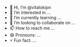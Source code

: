 - 👋 Hi, I’m @vitalokipn
- 👀 I’m interested in ...
- 🌱 I’m currently learning ...
- 💞️ I’m looking to collaborate on ...
- 📫 How to reach me ...
- 😄 Pronouns: ...
- ⚡ Fun fact: ...

<!---
vitalokipn/vitalokipn is a ✨ special ✨ repository because its `README.md` (this file) appears on your GitHub profile.
You can click the Preview link to take a look at your changes.
--->
